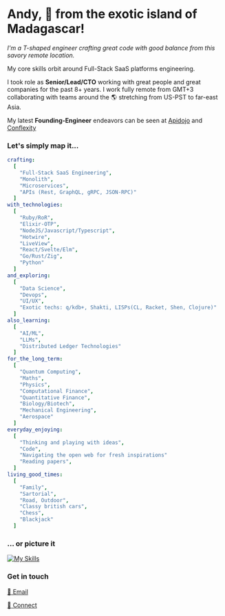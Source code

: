 # Andy, 👋 from the exotic island of Madagascar!

*I'm a T-shaped engineer crafting great code with good balance from this savory remote location.*

My core skills orbit around Full-Stack SaaS platforms engineering.

I took role as **Senior/Lead/CTO** working with great people and great companies for the past 8+ years. I work fully remote from GMT+3 collaborating with teams around the :earth_americas: stretching from US-PST to far-east Asia.

My latest **Founding-Engineer** endeavors can be seen at [Apidojo](https://apidojo.com) and [Conflexity](https://conflexity.com)

### Let's simply map it...

```yml
crafting:
  [
    "Full-Stack SaaS Engineering",
    "Monolith",
    "Microservices",
    "APIs (Rest, GraphQL, gRPC, JSON-RPC)"
  ]
with_technologies:
  [
    "Ruby/RoR",
    "Elixir-OTP",
    "NodeJS/Javascript/Typescript",
    "Hotwire",
    "LiveView",
    "React/Svelte/Elm",
    "Go/Rust/Zig",
    "Python"
  ]
and_exploring:
  [
    "Data Science",
    "Devops",
    "UI/UX",
    "Exotic techs: q/kdb+, Shakti, LISPs(CL, Racket, Shen, Clojure)"
  ]
also_learning:
  [
    "AI/ML",
    "LLMs",
    "Distributed Ledger Technologies"
  ]
for_the_long_term:
  [
    "Quantum Computing",
    "Maths",
    "Physics",
    "Computational Finance",
    "Quantitative Finance",
    "Biology/Biotech",
    "Mechanical Engineering",
    "Aerospace"
  ]
everyday_enjoying:
  [
    "Thinking and playing with ideas",
    "Code",
    "Navigating the open web for fresh inspirations"
    "Reading papers",
  ]
living_good_times:
  [
    "Family",
    "Sartorial",
    "Road, Outdoor",
    "Classy british cars",
    "Chess",
    "Blackjack"
  ]
```

### ... or picture it

[![My Skills](https://skillicons.dev/icons?i=linux,bash,bsd,git,github,gitlab,graphql,postgres,mysql,redis,mongodb,ruby,rails,elixir,py,js,ts,coffeescript,nodejs,react,svelte,jquery,docker,kubernetes,go,rust,zig,crystal,html,css,sass,tailwind,clojure,regex,solidity,ai)](https://skillicons.dev) 

### Get in touch

[:email: Email](mailto:kifer.mada@gmail.com)

[:100: Connect](https://www.linkedin.com/in/rfrancky/)
